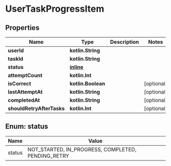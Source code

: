 
# UserTaskProgressItem

## Properties
| Name | Type | Description | Notes |
| ------------ | ------------- | ------------- | ------------- |
| **userId** | **kotlin.String** |  |  |
| **taskId** | **kotlin.String** |  |  |
| **status** | [**inline**](#Status) |  |  |
| **attemptCount** | **kotlin.Int** |  |  |
| **isCorrect** | **kotlin.Boolean** |  |  [optional] |
| **lastAttemptAt** | **kotlin.String** |  |  [optional] |
| **completedAt** | **kotlin.String** |  |  [optional] |
| **shouldRetryAfterTasks** | **kotlin.Int** |  |  [optional] |


<a id="Status"></a>
## Enum: status
| Name | Value |
| ---- | ----- |
| status | NOT_STARTED, IN_PROGRESS, COMPLETED, PENDING_RETRY |



